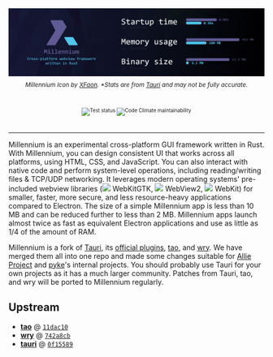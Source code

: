 <div align=center>
	<img src="banner.png" width=1920>
	<sub><i>Millennium Icon by <a href="https://github.com/xfaonae">XFaon</a>. *Stats are from <a href="https://github.com/tauri-apps/tauri">Tauri</a> and may not be fully accurate.</i><sub>
	<br /><br />
	<img alt="Test status" src="https://img.shields.io/github/workflow/status/pykeio/millennium/test-millennium?event=push&style=flat-square"> <img alt="Code Climate maintainability" src="https://img.shields.io/codeclimate/maintainability/pykeio/millennium?label=maintainability&style=flat-square">
	<br /><br />
	<hr />
</div>

Millennium is an experimental cross-platform GUI framework written in Rust. With Millennium, you can design consistent UI that works across all platforms, using HTML, CSS, and JavaScript. You can also interact with native code and perform system-level operations, including reading/writing files & TCP/UDP networking. It leverages modern operating systems' pre-included webview libraries (<img src="https://cdn.jsdelivr.net/gh/devicons/devicon/icons/ubuntu/ubuntu-plain.svg" height=14 /> WebKitGTK, <img src="https://cdn.jsdelivr.net/gh/devicons/devicon/icons/windows8/windows8-original.svg" height=14 /> WebView2, <img src="https://cdn.jsdelivr.net/gh/devicons/devicon/icons/apple/apple-original.svg" height=14 /> WebKit) for smaller, faster, more secure, and less resource-heavy applications compared to Electron. The size of a simple Millennium app is less than 10 MB and can be reduced further to less than 2 MB. Millennium apps launch almost twice as fast as equivalent Electron applications and use as little as 1/4 of the amount of RAM.

Millennium is a fork of [Tauri](https://tauri.studio/), its [official plugins](https://github.com/tauri-apps/awesome-tauri#plugins), [tao](https://github.com/tauri-apps/tao/), and [wry](https://github.com/tauri-apps/wry). We have merged them all into one repo and made some changes suitable for [Allie Project](https://github.com/allie-project/) and [pyke](https://github.com/pykeio/)'s internal projects. You should probably use Tauri for your own projects as it has a much larger community. Patches from Tauri, tao, and wry will be ported to Millennium regularly.

## Upstream

* [**tao**](https://github.com/tauri-apps/tao) @ [`11dac10`](https://github.com/tauri-apps/tao/tree/11dac10241330c30aae660a2621d43ee5eb3775d/)
* [**wry**](https://github.com/tauri-apps/wry) @ [`742a8cb`](https://github.com/tauri-apps/tao/tree/742a8cb87802b2964b2e888d73347777b9164f77/)
* [**tauri**](https://github.com/tauri-apps/tauri) @ [`0f15589`](https://github.com/tauri-apps/tauri/tree/0f1558980a0fb1d6c042988e173047f0590b6574/)
